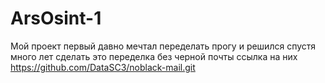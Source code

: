 # ArsOsint-1
Мой проект первый давно мечтал переделать прогу
и решился спустя много лет сделать это переделка без черной почты ссылка на них https://github.com/DataSC3/noblack-mail.git
